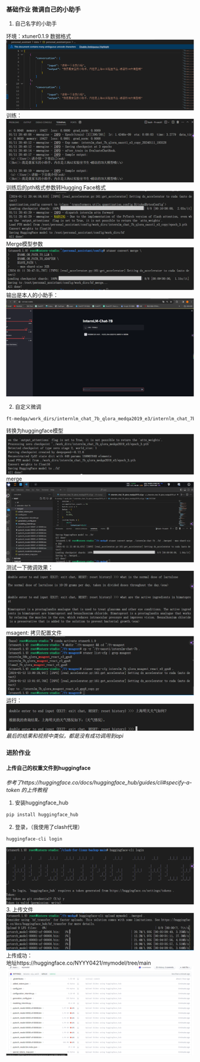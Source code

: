 ### 基础作业 微调自己的小助手
1. 自己名字的小助手

环境：xtuner0.1.9
数据格式
![Alt text](image-1.png)
训练：
![Alt text](image.png)
训练后的pth格式参数转Hugging Face格式  
![Alt text](image-2.png)
Merge模型参数
![Alt text](image-3.png)
输出是本人的小助手：
![Alt text](1704979261667.png)

2. 自定义微调
```bash
ft-medqa/work_dirs/internlm_chat_7b_qlora_medqa2019_e3/internlm_chat_7b_qlora_medqa2019_e3.py
```
转换为huggingface模型
![Alt text](image-4.png)
merge 
![Alt text](image-5.png)
测试一下微调效果：
![Alt text](image-6.png)
msagent:
拷贝配置文件
![Alt text](image-7.png)
运行：
![Alt text](image-8.png)
*最后的结果和视频中类似，都是没有成功调用到api*

### 进阶作业
#### 上传自己的权重文件到huggingface
*参考了https://huggingface.co/docs/huggingface_hub/guides/cli#specify-a-token 的上传教程*
1. 安装huggingface_hub
```bash
pip install huggingface_hub
```
2. 登录，（我使用了clash代理）
```bash
huggingface-cli login
```
![Alt text](image-9.png)
3. 上传文件
![Alt text](image-14.png)
上传成功：   
地址https://huggingface.co/NYYY0421/mymodel/tree/main
![Alt text](image-15.png)

